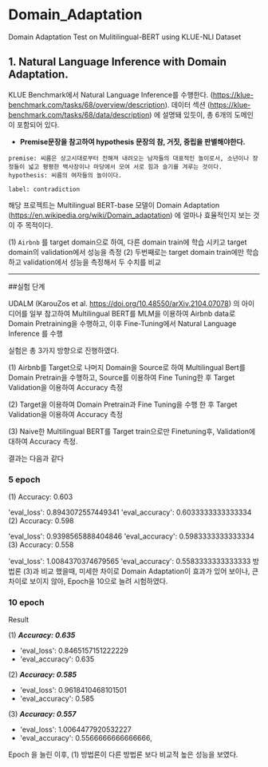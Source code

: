 # Domain_Adaptation
Domain Adaptation Test on Mulitilingual-BERT using KLUE-NLI Dataset

## 1. Natural Language Inference with Domain Adaptation.

KLUE Benchmark에서 Natural Language Inference를 수행한다.
(https://klue-benchmark.com/tasks/68/overview/description). 
데이터 섹션 (https://klue-benchmark.com/tasks/68/data/description) 에 설명돼 있듯이, 총 6개의 도메인이 포함되어 있다.

- **Premise문장을 참고하여 hypothesis 문장의 참, 거짓, 중립을 판별해야한다.**

```
premise: 씨름은 상고시대로부터 전해져 내려오는 남자들의 대표적인 놀이로서, 소년이나 장정들이 넓고 평평한 백사장이나 마당에서 모여 서로 힘과 슬기를 겨루는 것이다.
hypothesis: 씨름의 여자들의 놀이이다.

label: contradiction
```

해당 프로젝트는 Multilingual BERT-base 모델이 Domain Adaptation (https://en.wikipedia.org/wiki/Domain_adaptation) 에 얼마나 효율적인지 보는 것이 주 목적이다.

(1) `Airbnb` 를 target domain으로 하여, 다른 domain train에 학습 시키고 target domain의 validation에서 성능을 측정
(2) 두번째로는 target domain train에만 학습하고 validation에서 성능을 측정해서 두 수치를 비교

---

##실험 단계

UDALM (KarouZos et al. https://doi.org/10.48550/arXiv.2104.07078) 의 아이디어를 일부 참고하여 Multilingual BERT를 MLM을 이용하여 Airbnb data로 Domain Pretraining을 수행하고, 이후 Fine-Tuning에서 Natural Language Inference 를 수행

실험은 총 3가지 방향으로 진행하였다.

(1) Airbnb를 Target으로 나머지 Domain을 Source로 하여 Multilingual Bert를 Domain Pretrain을 수행하고, Source를 이용하여 Fine Tuning한 후 Target Validation을 이용하여 Accuracy 측정

(2) Target을 이용하여 Domain Pretrain과 Fine Tuning을 수행 한 후 Target Validation을 이용하여 Accuracy 측정

(3) Naive한 Multilingual BERT를 Target train으로만 Finetuning후, Validation에 대하여 Accuracy 측정.

결과는 다음과 같다

### 5 epoch

(1) Accuracy: 0.603

'eval_loss': 0.8943072557449341
'eval_accuracy': 0.6033333333333334
(2) Accuracy: 0.598

'eval_loss': 0.9398565888404846
'eval_accuracy': 0.5983333333333334
(3) Accuracy: 0.558

'eval_loss': 1.0084370374679565
'eval_accuracy': 0.5583333333333333
방법론 (3)과 비교 했을때, 미세한 차이로 Domain Adaptation이 효과가 있어 보이나, 큰 차이로 보이지 않아, Epoch을 10으로 늘려 시험하였다.

### 10 epoch

Result

(1) ***Accuracy: 0.635***

  *   'eval_loss': 0.8465157151222229
  *  'eval_accuracy': 0.635

(2) ***Accuracy: 0.585***


*   'eval_loss': 0.9618410468101501
*  'eval_accuracy': 0.585

(3) ***Accuracy: 0.557***


*   'eval_loss': 1.0064477920532227 
* 'eval_accuracy': 0.5566666666666666,

Epoch 을 늘린 이후, (1) 방법론이 다른 방법론 보다 비교적 높은 성능을 보였다. 

